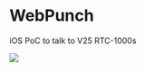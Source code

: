 # WebPunch
iOS PoC to talk to V25 RTC-1000s


![](https://www.icontime.com/wp-content/uploads/2017/09/RTC-1000.jpg)

